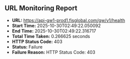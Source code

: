 ## URL Monitoring Report

- **URL:** https://api-gw1-prod1.fisglobal.com/gw/v1/health
- **Start Time:** 2025-10-30T02:49:22.050092
- **End Time:** 2025-10-30T02:49:22.316717
- **Total Time Taken:** 0.266625 seconds
- **HTTP Status Code:** 403
- **Status:** Failure
- **Failure Reason:** HTTP Status Code: 403
